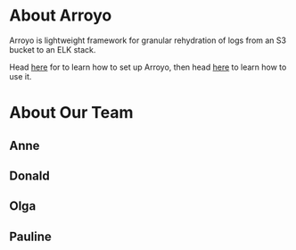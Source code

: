 
# About Arroyo

Arroyo is lightweight framework for granular rehydration of logs from an S3 bucket to an ELK stack.

Head [here](https://github.com/Team-Arroyo/arroyo-deployment) for to learn how to set up Arroyo, then head [here](https://github.com/Team-Arroyo/arroyo) to learn how to use it.
# About Our Team
## Anne
## Donald
## Olga
## Pauline
